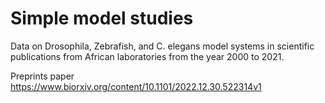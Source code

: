 # Simple model studies

Data on Drosophila, Zebrafish, and C. elegans model systems in scientific publications from African laboratories from the year 2000 to 2021. 

Preprints paper https://www.biorxiv.org/content/10.1101/2022.12.30.522314v1
